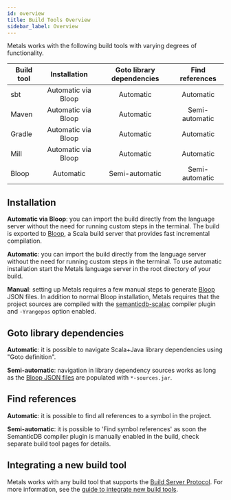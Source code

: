 ```yaml
---
id: overview
title: Build Tools Overview
sidebar_label: Overview
---
```


Metals works with the following build tools with varying degrees of
functionality.

| Build tool |    Installation     | Goto library dependencies | Find references |
| ---------- | :-----------------: | :-----------------------: | :-------------: |
| sbt        | Automatic via Bloop |         Automatic         |    Automatic    |
| Maven      | Automatic via Bloop |         Automatic         | Semi-automatic  |
| Gradle     | Automatic via Bloop |         Automatic         |    Automatic    |
| Mill       | Automatic via Bloop |         Automatic         |    Automatic    |
| Bloop      |      Automatic      |      Semi-automatic       | Semi-automatic  |

## Installation

**Automatic via Bloop**: you can import the build directly from the language
server without the need for running custom steps in the terminal. The build is
exported to [Bloop](https://scalacenter.github.io/bloop/), a Scala build server
that provides fast incremental compilation.

**Automatic**: you can import the build directly from the language server
without the need for running custom steps in the terminal. To use automatic
installation start the Metals language server in the root directory of your
build.

**Manual**: setting up Metals requires a few manual steps to generate
[Bloop](https://scalacenter.github.io/bloop) JSON files. In addition to normal
Bloop installation, Metals requires that the project sources are compiled with
the
[semanticdb-scalac](https://scalameta.org/docs/semanticdb/guide.html#producing-semanticdb)
compiler plugin and `-Yrangepos` option enabled.

## Goto library dependencies

**Automatic**: it is possible to navigate Scala+Java library dependencies using
"Goto definition".

**Semi-automatic**: navigation in library dependency sources works as long as
the
[Bloop JSON files](https://scalacenter.github.io/bloop/docs/configuration-format/)
are populated with `*-sources.jar`.

## Find references

**Automatic**: it is possible to find all references to a symbol in the project.

**Semi-automatic**: it is possible to 'Find symbol references' as soon the
SemanticDB compiler plugin is manually enabled in the build, check separate
build tool pages for details.

## Integrating a new build tool

Metals works with any build tool that supports the
[Build Server Protocol](https://github.com/scalacenter/bsp/blob/master/docs/bsp.md).
For more information, see the
[guide to integrate new build tools](new-build-tool.md).

